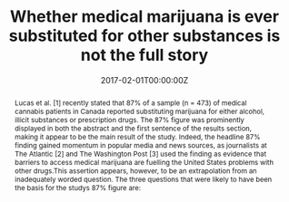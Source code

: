 ---
title: "Whether medical marijuana is ever substituted for other substances is not the full story"

authors:
- "admin"
date: "2017-02-01T00:00:00Z"
altemetric_id: 
doi: "10.1111/dar.12494"
venue: "Drug and Alcohol Review"
publishDate: "2017-01-01T00:00:00Z"
publication_types: ["2"]
abstract: "Lucas et al. [1] recently stated that 87% of a sample (n = 473) of medical cannabis patients in Canada reported substituting marijuana for either alcohol, illicit substances or prescription drugs. The 87% figure was prominently displayed in both the abstract and the first sentence of the results section, making it appear to be the main result of the study. Indeed, the headline 87% finding gained momentum in popular media and news sources, as journalists at The Atlantic [2] and The Washington Post [3] used the finding as evidence that barriers to access medical marijuana are fuelling the United States problems with other drugs.This assertion appears, however, to be an extrapolation from an inadequately worded question. The three questions that were likely to have been the basis for the studys 87% figure are:"
summary: "Caputi, T. L. (2017). Whether medical marijuana is ever substituted for other substances is not the full story. Drug and Alcohol Review, 36(4), E3'E4. doi:10.1111/dar.12494"
tags: 
featured: false
links:
- name: Paper Link
  url: "https://onlinelibrary.wiley.com/doi/abs/10.1111/dar.12494"
url_pdf: "/files/DAR-2017.pdf"
image:
  focal_point: ""
  preview_only: false
---